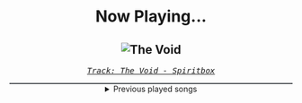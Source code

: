 <div align="center"> 
<h1>Now Playing...</h1>

![The Void](https://i.scdn.co/image/ab67616d00001e027cbd1f54b69ab76f79d3427a)
--
_<samp><a href="https://open.spotify.com/track/2ZvDDEJ8Qc91VH98hpbQpP">Track: The Void - Spiritbox</a></samp>_

<div style="border: 1px #4B5054 solid"></div>
<details>
  <summary>
    Previous played songs
  </summary>
  <table>
    <thead>
      <tr>
        <th>
          Artist
        </th>
        <th>
          Song
        </th>
        <th>
          Link
        </th>
      </tr>
    </thead>
    <tbody>
      <tr><td>Spiritbox</td><td>The Void</td><td><a href="https://open.spotify.com/track/2ZvDDEJ8Qc91VH98hpbQpP">https://open.spotify.com/track/2ZvDDEJ8Qc91VH98hpbQpP</a></td></tr><tr><td>Spiritbox</td><td>Angel Eyes</td><td><a href="https://open.spotify.com/track/33WS5Qd5DwYtfIc4QFhGdK">https://open.spotify.com/track/33WS5Qd5DwYtfIc4QFhGdK</a></td></tr><tr><td>Spiritbox</td><td>Too Close / Too Late</td><td><a href="https://open.spotify.com/track/6CE4GRKBl4TXXrybKD3E7q">https://open.spotify.com/track/6CE4GRKBl4TXXrybKD3E7q</a></td></tr><tr><td>Spiritbox</td><td>Jaded</td><td><a href="https://open.spotify.com/track/6UtIHnoagMCBVZCo5PKKYu">https://open.spotify.com/track/6UtIHnoagMCBVZCo5PKKYu</a></td></tr><tr><td>Spiritbox</td><td>Cellar Door</td><td><a href="https://open.spotify.com/track/14kZfaq8FEdJHMcZ5gpMsb">https://open.spotify.com/track/14kZfaq8FEdJHMcZ5gpMsb</a></td></tr><tr><td>Make Them Suffer</td><td>Step One</td><td><a href="https://open.spotify.com/track/5fLHBxfx4JvgU65pkO74br">https://open.spotify.com/track/5fLHBxfx4JvgU65pkO74br</a></td></tr><tr><td>Spiritbox</td><td>Angel Eyes</td><td><a href="https://open.spotify.com/track/33WS5Qd5DwYtfIc4QFhGdK">https://open.spotify.com/track/33WS5Qd5DwYtfIc4QFhGdK</a></td></tr><tr><td>Ice Nine Kills</td><td>Meat & Greet</td><td><a href="https://open.spotify.com/track/4DUDclz23qWzRVNe4a8zeK">https://open.spotify.com/track/4DUDclz23qWzRVNe4a8zeK</a></td></tr><tr><td>Ice Nine Kills</td><td>Stabbing In The Dark</td><td><a href="https://open.spotify.com/track/7H5q9RsWBDRrKq2qCdv2HG">https://open.spotify.com/track/7H5q9RsWBDRrKq2qCdv2HG</a></td></tr><tr><td>Ice Nine Kills</td><td>Stabbing In The Dark - Acoustic Feat. Matt Heafy</td><td><a href="https://open.spotify.com/track/40jr6J37vt2zIugdygbnQM">https://open.spotify.com/track/40jr6J37vt2zIugdygbnQM</a></td></tr><tr><td>Currents</td><td>Kill the Ache</td><td><a href="https://open.spotify.com/track/1zNBVe8QG37iPLLQHlUS2u">https://open.spotify.com/track/1zNBVe8QG37iPLLQHlUS2u</a></td></tr><tr><td>Bad Omens</td><td>Just Pretend</td><td><a href="https://open.spotify.com/track/1H4Y9uW4N0LsxJUz0VnaPJ">https://open.spotify.com/track/1H4Y9uW4N0LsxJUz0VnaPJ</a></td></tr><tr><td>Make Them Suffer</td><td>Ghost Of Me</td><td><a href="https://open.spotify.com/track/25Yfk4XBeglz1QoXhDqJ2w">https://open.spotify.com/track/25Yfk4XBeglz1QoXhDqJ2w</a></td></tr><tr><td>Imminence</td><td>Erase</td><td><a href="https://open.spotify.com/track/68OfR28SM9D06I3UfGC2p9">https://open.spotify.com/track/68OfR28SM9D06I3UfGC2p9</a></td></tr><tr><td>VRSTY</td><td>Black & Blue (Feat. Monochromatic Black)</td><td><a href="https://open.spotify.com/track/3xfnYExAZnJ8rNXcNmsDUL">https://open.spotify.com/track/3xfnYExAZnJ8rNXcNmsDUL</a></td></tr><tr><td>We Came As Romans</td><td>Plagued</td><td><a href="https://open.spotify.com/track/6xC8tcFBMMjJIyfPw66lDF">https://open.spotify.com/track/6xC8tcFBMMjJIyfPw66lDF</a></td></tr><tr><td>Currents</td><td>Monsters</td><td><a href="https://open.spotify.com/track/0FnNvh5Azabpbfb7xSmZpj">https://open.spotify.com/track/0FnNvh5Azabpbfb7xSmZpj</a></td></tr><tr><td>Ice Nine Kills</td><td>Meat & Greet</td><td><a href="https://open.spotify.com/track/4DUDclz23qWzRVNe4a8zeK">https://open.spotify.com/track/4DUDclz23qWzRVNe4a8zeK</a></td></tr><tr><td>Bad Omens</td><td>Take Me First</td><td><a href="https://open.spotify.com/track/6ERSCeGFBSwvHCvBjwrmwE">https://open.spotify.com/track/6ERSCeGFBSwvHCvBjwrmwE</a></td></tr><tr><td>Imminence</td><td>Heaven in Hiding</td><td><a href="https://open.spotify.com/track/4SwArKsYS1uHsBtNSFvi8U">https://open.spotify.com/track/4SwArKsYS1uHsBtNSFvi8U</a></td></tr>
    </tbody>
  </table>
</details>

</div>
